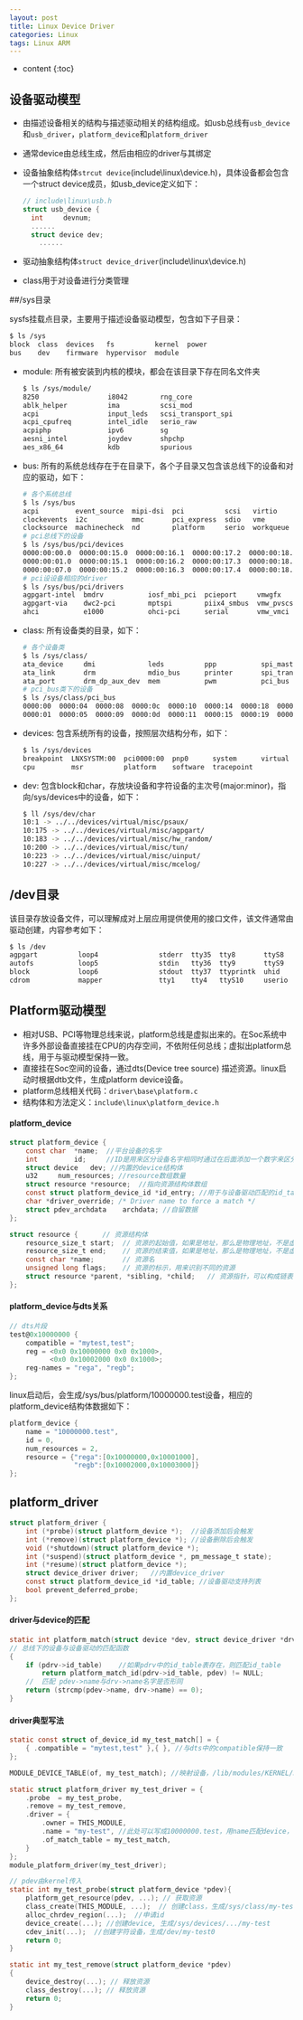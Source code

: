 ```yaml
---
layout: post
title: Linux Device Driver
categories: Linux
tags: Linux ARM
---
```


* content
{:toc}
## 设备驱动模型

* 由描述设备相关的结构与描述驱动相关的结构组成。如usb总线有`usb_device`和`usb_driver`，`platform_device`和`platform_driver`

* 通常device由总线生成，然后由相应的driver与其绑定

* 设备抽象结构体`strcut device`(include\linux\device.h)，具体设备都会包含一个struct device成员，如usb_device定义如下：

  ```c++
  // include\linux\usb.h
  struct usb_device {
  	int		devnum;
  	......
  	struct device dev;
      ......
  ```

* 驱动抽象结构体`struct device_driver`(include\linux\device.h)

* class用于对设备进行分类管理



##/sys目录

sysfs挂载点目录，主要用于描述设备驱动模型，包含如下子目录：

```bash
$ ls /sys
block  class  devices   fs          kernel  power
bus    dev    firmware  hypervisor  module
```

* module: 所有被安装到内核的模块，都会在该目录下存在同名文件夹

  ```bash
  $ ls /sys/module/
  8250                 i8042        rng_core
  ablk_helper          ima          scsi_mod
  acpi                 input_leds   scsi_transport_spi
  acpi_cpufreq         intel_idle   serio_raw
  acpiphp              ipv6         sg
  aesni_intel          joydev       shpchp
  aes_x86_64           kdb          spurious
  ```

* bus: 所有的系统总线存在于在目录下，各个子目录又包含该总线下的设备和对应的驱动，如下：

  ```bash
  # 各个系统总线
  $ ls /sys/bus
  acpi         event_source  mipi-dsi  pci          scsi   virtio
  clockevents  i2c           mmc       pci_express  sdio   vme
  clocksource  machinecheck  nd        platform     serio  workqueue
  # pci总线下的设备
  $ ls /sys/bus/pci/devices
  0000:00:00.0  0000:00:15.0  0000:00:16.1  0000:00:17.2  0000:00:18.3
  0000:00:01.0  0000:00:15.1  0000:00:16.2  0000:00:17.3  0000:00:18.4
  0000:00:07.0  0000:00:15.2  0000:00:16.3  0000:00:17.4  0000:00:18.5
  # pci设设备相应的driver
  $ ls /sys/bus/pci/drivers
  agpgart-intel  bmdrv           iosf_mbi_pci  pcieport     vmwgfx
  agpgart-via    dwc2-pci        mptspi        piix4_smbus  vmw_pvscsi
  ahci           e1000           ohci-pci      serial       vmw_vmci
  ```

* class: 所有设备类的目录，如下：

  ```bash
  # 各个设备类
  $ ls /sys/class/
  ata_device     dmi             leds          ppp           spi_master
  ata_link       drm             mdio_bus      printer       spi_transport
  ata_port       drm_dp_aux_dev  mem           pwm           pci_bus
  # pci_bus类下的设备
  $ ls /sys/class/pci_bus
  0000:00  0000:04  0000:08  0000:0c  0000:10  0000:14  0000:18  0000:1c  0000:20
  0000:01  0000:05  0000:09  0000:0d  0000:11  0000:15  0000:19  0000:1d  0000:21
  ```

* devices: 包含系统所有的设备，按照层次结构分布，如下：

  ```bash
  $ ls /sys/devices
  breakpoint  LNXSYSTM:00  pci0000:00  pnp0      system      virtual
  cpu         msr          platform    software  tracepoint
  ```

* dev: 包含block和char，存放块设备和字符设备的主次号(major:minor)，指向/sys/devices中的设备，如下：

  ```bash
  $ ll /sys/dev/char
  10:1 -> ../../devices/virtual/misc/psaux/
  10:175 -> ../../devices/virtual/misc/agpgart/
  10:183 -> ../../devices/virtual/misc/hw_random/
  10:200 -> ../../devices/virtual/misc/tun/
  10:223 -> ../../devices/virtual/misc/uinput/
  10:227 -> ../../devices/virtual/misc/mcelog/
  ```


## /dev目录

该目录存放设备文件，可以理解成对上层应用提供使用的接口文件，该文件通常由驱动创建，内容参考如下：

  ```bash
  $ ls /dev
  agpgart          loop4               stderr  tty35  tty8       ttyS8
  autofs           loop5               stdin   tty36  tty9       ttyS9
  block            loop6               stdout  tty37  ttyprintk  uhid
  cdrom            mapper              tty1    tty4   ttyS10     userio
  ```

 ## Platform驱动模型

* 相对USB、PCI等物理总线来说，platform总线是虚拟出来的。在Soc系统中许多外部设备直接挂在CPU的内存空间，不依附任何总线；虚拟出platform总线，用于与驱动模型保持一致。
* 直接挂在Soc空间的设备，通过dts(Device tree source) 描述资源。linux启动时根据dtb文件，生成platform device设备。
* platform总线相关代码：`driver\base\platform.c`
* 结构体和方法定义：`include\linux\platform_device.h`

#### platform_device

```c
struct platform_device {
	const char	*name;  //平台设备的名字
	int		    id;     //ID是用来区分设备名字相同时通过在后面添加一个数字来区分
	struct device	dev; //内置的device结构体
	u32		num_resources; //resource数组数量
	struct resource	*resource;  //指向资源结构体数组
	const struct platform_device_id	*id_entry; //用于与设备驱动匹配的id_table表
	char *driver_override; /* Driver name to force a match */
	struct pdev_archdata	archdata; //自留数据
};

struct resource {      // 资源结构体
    resource_size_t start;  // 资源的起始值，如果是地址，那么是物理地址，不是虚拟地址
    resource_size_t end;    // 资源的结束值，如果是地址，那么是物理地址，不是虚拟地址
    const char *name;       // 资源名
    unsigned long flags;    // 资源的标示，用来识别不同的资源
    struct resource *parent, *sibling, *child;   // 资源指针，可以构成链表
};
```

#### platform_device与dts关系

```c
// dts片段
test@0x10000000 {
    compatible = "mytest,test";
    reg = <0x0 0x10000000 0x0 0x1000>,
          <0x0 0x10002000 0x0 0x1000>;
    reg-names = "rega", "regb";
};
```

linux启动后，会生成/sys/bus/platform/10000000.test设备，相应的platform_device结构体数据如下：

```c
platform_device {
	name = "10000000.test",
	id = 0,
	num_resources = 2,
	resource = {"rega":[0x10000000,0x10001000], 
                "regb":[0x10002000,0x10003000]}
};
```

## platform_driver

```c
struct platform_driver {
	int (*probe)(struct platform_device *);  //设备添加后会触发
	int (*remove)(struct platform_device *); //设备删除后会触发
	void (*shutdown)(struct platform_device *);
	int (*suspend)(struct platform_device *, pm_message_t state);
	int (*resume)(struct platform_device *);
	struct device_driver driver;   //内置device_driver
	const struct platform_device_id *id_table; //设备驱动支持列表
	bool prevent_deferred_probe;
};
```

#### driver与device的匹配

```c
static int platform_match(struct device *dev, struct device_driver *drv) 
// 总线下的设备与设备驱动的匹配函数
{
    if (pdrv->id_table)    //如果pdrv中的id_table表存在，则匹配id_table
        return platform_match_id(pdrv->id_table, pdev) != NULL;  
    //  匹配 pdev->name与drv->name名字是否形同
    return (strcmp(pdev->name, drv->name) == 0);
}
```

#### driver典型写法

```c
static const struct of_device_id my_test_match[] = {
    { .compatible = "mytest,test" },{ }, //与dts中的compatible保持一致
};

MODULE_DEVICE_TABLE(of, my_test_match); //映射设备，/lib/modules/KERNEL/modules.alias

static struct platform_driver my_test_driver = {
    .probe  = my_test_probe,
    .remove = my_test_remove,
    .driver = {
        .owner = THIS_MODULE,
        .name = "my-test", //此处可以写成10000000.test，用name匹配device，但没必要
        .of_match_table = my_test_match,
    }
};
module_platform_driver(my_test_driver);

// pdev由kernel传入
static int my_test_probe(struct platform_device *pdev){
    platform_get_resource(pdev, ...); // 获取资源
    class_create(THIS_MODULE, ...);  // 创建class，生成/sys/class/my-test
    alloc_chrdev_region(...);  //申请id
    device_create(...); //创建device, 生成/sys/devices/.../my-test
    cdev_init(...);  //创建字符设备，生成/dev/my-test0
    return 0;
}

static int my_test_remove(struct platform_device *pdev)
{
	device_destroy(...); // 释放资源
	class_destroy(...); // 释放资源
	return 0;
}
```

